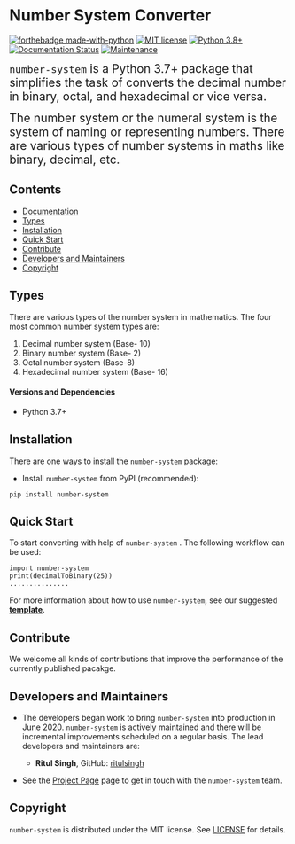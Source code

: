# Number System Converter
[![forthebadge made-with-python](http://ForTheBadge.com/images/badges/made-with-python.svg)](https://www.python.org/)
[![MIT license](https://img.shields.io/badge/License-MIT-blue.svg)]()
[![Python 3.8+](https://img.shields.io/badge/python-3.7+-blue.svg)](https://www.python.org/downloads/release/python-370/)
[![Documentation Status](https://readthedocs.org/projects/ansicolortags/badge/?version=latest)](https://github.com/number-system/number-system/blob/master/README.md)
[![Maintenance](https://img.shields.io/badge/Maintained%3F-yes-green.svg)](https://github.com/number-system)


<span style="font-size:1.5em;">`number-system` is a Python 3.7+ package that simplifies the task of converts the decimal number in binary, octal, and hexadecimal or vice versa.
  
<span style="font-size:1.5em;">The number system or the numeral system is the system of naming or representing numbers. There are various types of number systems in maths like binary, decimal, etc.</span>


## Contents
- [Documentation](https://github.com/number-system/number-system/blob/master/README.md)
- [Types](##-Types)
- [Installation](#-installation)
- [Quick Start](#-quick-start)
- [Contribute](#-contribute)
- [Developers and Maintainers](#-developers-and-maintainers)
- [Copyright](#-copyright)


## Types
There are various types of the number system in mathematics. The four most common number system types are:
 1. Decimal number system (Base- 10)
 2. Binary number system (Base- 2)
 3. Octal number system (Base-8)
 4. Hexadecimal number system (Base- 16)


  #### Versions and Dependencies
  * Python 3.7+


## Installation
There are one ways to install the `number-system` package:

- Install `number-system` from PyPI (recommended):
```
pip install number-system
```


## Quick Start
To start converting with help of `number-system` . The following workflow can be used:

```
import number-system
print(decimalToBinary(25))
...............

```
For more information about how to use `number-system`, see our suggested **[template](https://github.com/number-system/number-system/blob/master/README.md)**.


## Contribute
We welcome all kinds of contributions that improve the performance of the currently published pacakge.

## Developers and Maintainers
* The developers began work to bring `number-system` into production in June 2020. `number-system` is actively maintained and there will be incremental improvements scheduled on a regular basis. The lead developers and maintainers are:

  * <b>Ritul Singh</b>, GitHub: [ritulsingh](https://github.com/ritulsingh)


* See the [Project Page](https://github.com/number-system) page to get in touch with the `number-system` team.

## Copyright
`number-system` is distributed under the MIT license. See [LICENSE](https://github.com/number-system/number-system/blob/master/LICENSE) for details.
